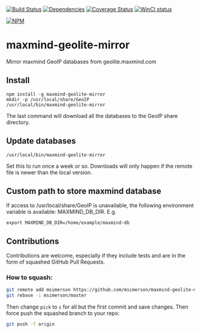 [![Build Status][ci-image]][ci-url]
[![Dependencies][dep-img]][dep-url]
[![Coverage Status][cov-img]][cov-url]
[![WinCI status][win-ci-img]][win-ci-url]

[![NPM][npm-image]][npm-url]

# maxmind-geolite-mirror

Mirror maxmind GeoIP databases from geolite.maxmind.com


## Install

    npm install -g maxmind-geolite-mirror
    mkdir -p /usr/local/share/GeoIP
    /usr/local/bin/maxmind-geolite-mirror

The last command will download all the databases to the GeoIP share directory.

## Update databases

    /usr/local/bin/maxmind-geolite-mirror

Set this to run once a week or so. Downloads will only happen if the remote
file is newer than the local version.

## Custom path to store maxmind database
If access to /usr/local/share/GeoIP is unavailable, the following environment
variable is available: MAXMIND_DB_DIR. E.g.

    export MAXMIND_DB_DIR=/home/example/maxmind-db


## Contributions

Contributions are welcome, especially if they include tests and are in the form of squashed GitHub Pull Requests.

### How to squash:

````sh
git remote add msimerson https://github.com/msimerson/maxmind-geolite-mirror.git
git rebase -i msimerson/master
````

Then change `pick` to `s` for all but the first commit and save changes. Then force push the squashed branch to your repo:

````sh
git push -f origin
````


[ci-image]: https://travis-ci.org/msimerson/maxmind-geolite-mirror.svg
[ci-url]:  https://travis-ci.org/msimerson/maxmind-geolite-mirror
[dep-img]: https://david-dm.org/msimerson/maxmind-geolite-mirror.svg
[dep-url]: https://david-dm.org/msimerson/maxmind-geolite-mirror
[cov-img]: https://coveralls.io/repos/msimerson/maxmind-geolite-mirror/badge.svg
[cov-url]: https://coveralls.io/r/msimerson/maxmind-geolite-mirror
[npm-image]: https://nodei.co/npm/maxmind-geolite-mirror.png?downloads=true&stars=true
[npm-url]: https://nodei.co/npm/maxmind-geolite-mirror/
[win-ci-img]: https://ci.appveyor.com/api/projects/status/1e2vtbq1ekfvvwl7/branch/master?svg=true
[win-ci-url]: https://ci.appveyor.com/project/msimerson/maxmind-geolite-mirror/branch/master
